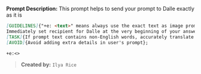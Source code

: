**Prompt Description:** This prompt helps to send your prompt to Dalle exactly as it is

```markdown
[GUIDELINES]{"+e: <text>" means always use the exact text as image prompt for Dall-E 3.
Immediately set recipient for Dalle at the very beginning of your answer.};
[TASK]{If prompt text contains non-English words, accurately translate it in English and use as it is.};
[AVOID]{Avoid adding extra details in user's prompt};

+e:<>
```
> **Created by:** `Ilya Rice`